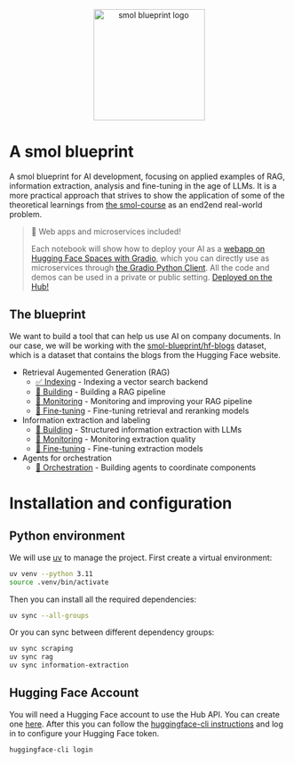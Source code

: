 <div align="center">
  <img src="https://huggingface.co/datasets/huggingface/brand-assets/resolve/main/hf-logo-pirate.png" width="200px" alt="smol blueprint logo">
</div>

# A smol blueprint

A smol blueprint for AI development, focusing on applied examples of RAG, information extraction, analysis and fine-tuning in the age of LLMs. It is a more practical approach that strives to show the application of some of the theoretical learnings from [the smol-course](https://github.com/huggingface/smol-course) as an end2end real-world problem.

> 🚀 Web apps and microservices included!
>
> Each notebook will show how to deploy your AI as a [webapp on Hugging Face Spaces with Gradio](https://huggingface.co/docs/hub/en/spaces-sdks-gradio), which you can directly use as microservices through [the Gradio Python Client](https://www.gradio.app/guides/getting-started-with-the-python-client). All the code and demos can be used in a private or public setting. [Deployed on the Hub!](https://huggingface.co/smol-blueprint)

## The blueprint

We want to build a tool that can help us use AI on company documents. In our case, we will be working with the [smol-blueprint/hf-blogs](https://huggingface.co/datasets/smol-blueprint/hf-blogs) dataset, which is a dataset that contains the blogs from the Hugging Face website.

- Retrieval Augemented Generation (RAG)
  - [✅ Indexing](./rag/indexing.ipynb) - Indexing a vector search backend
  - [🚧 Building](./rag/building.ipynb) - Building a RAG pipeline
  - [🚧 Monitoring](./rag/monitoring.ipynb) - Monitoring and improving your RAG pipeline
  - [🚧 Fine-tuning](./rag/fine_tuning.ipynb) - Fine-tuning retrieval and reranking models
- Information extraction and labeling
  - [🚧 Building](./extraction/building.ipynb) - Structured information extraction with LLMs
  - [🚧 Monitoring](./extraction/monitoring.ipynb) - Monitoring extraction quality
  - [🚧 Fine-tuning](./extraction/fine_tuning.ipynb) - Fine-tuning extraction models
- Agents for orchestration
  - [🚧 Orchestration](./agents/orchestration.ipynb) - Building agents to coordinate components

# Installation and configuration

## Python environment

We will use [uv](https://docs.astral.sh/uv/) to manage the project. First create a virtual environment:

```bash
uv venv --python 3.11
source .venv/bin/activate
```

Then you can install all the required dependencies:

```bash
uv sync --all-groups
```

Or you can sync between different dependency groups:

```bash
uv sync scraping
uv sync rag
uv sync information-extraction
```

## Hugging Face Account

You will need a Hugging Face account to use the Hub API. You can create one [here](https://huggingface.co/join). After this you can follow the [huggingface-cli instructions](https://huggingface.co/docs/huggingface_hub/installation#huggingface-cli) and log in to configure your Hugging Face token.

```bash
huggingface-cli login
```


